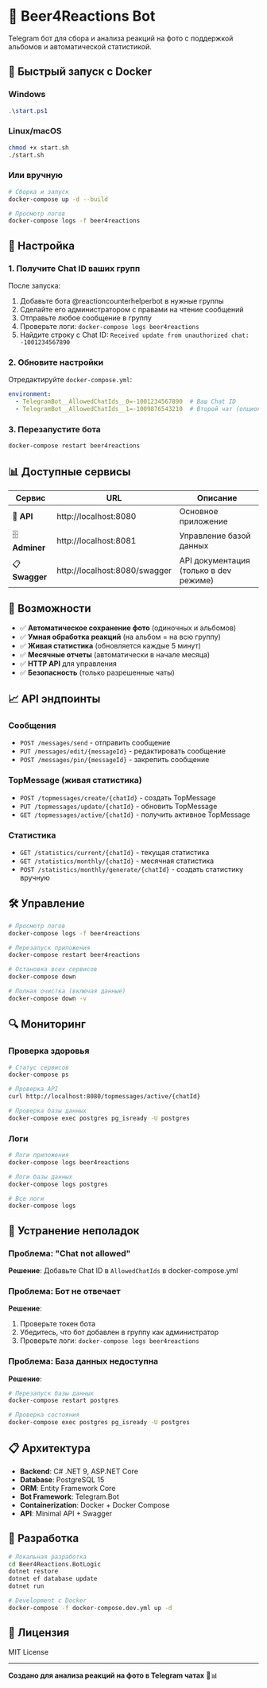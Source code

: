 # 🍺 Beer4Reactions Bot

Telegram бот для сбора и анализа реакций на фото с поддержкой альбомов и автоматической статистикой.

## 🚀 Быстрый запуск с Docker

### Windows
```powershell
.\start.ps1
```

### Linux/macOS
```bash
chmod +x start.sh
./start.sh
```

### Или вручную
```bash
# Сборка и запуск
docker-compose up -d --build

# Просмотр логов
docker-compose logs -f beer4reactions
```

## 🔧 Настройка

### 1. Получите Chat ID ваших групп
После запуска:
1. Добавьте бота @reactioncounterhelperbot в нужные группы
2. Сделайте его администратором с правами на чтение сообщений
3. Отправьте любое сообщение в группу
4. Проверьте логи: `docker-compose logs beer4reactions`
5. Найдите строку с Chat ID: `Received update from unauthorized chat: -1001234567890`

### 2. Обновите настройки
Отредактируйте `docker-compose.yml`:
```yaml
environment:
  - TelegramBot__AllowedChatIds__0=-1001234567890  # Ваш Chat ID
  - TelegramBot__AllowedChatIds__1=-1009876543210  # Второй чат (опционально)
```

### 3. Перезапустите бота
```bash
docker-compose restart beer4reactions
```

## 📊 Доступные сервисы

| Сервис | URL | Описание |
|--------|-----|----------|
| 🤖 **API** | http://localhost:8080 | Основное приложение |
| 🗄️ **Adminer** | http://localhost:8081 | Управление базой данных |
| 📋 **Swagger** | http://localhost:8080/swagger | API документация (только в dev режиме) |

## 🎯 Возможности

- ✅ **Автоматическое сохранение фото** (одиночных и альбомов)
- ✅ **Умная обработка реакций** (на альбом = на всю группу)
- ✅ **Живая статистика** (обновляется каждые 5 минут)
- ✅ **Месячные отчеты** (автоматически в начале месяца)
- ✅ **HTTP API** для управления
- ✅ **Безопасность** (только разрешенные чаты)

## 📈 API эндпоинты

### Сообщения
- `POST /messages/send` - отправить сообщение
- `PUT /messages/edit/{messageId}` - редактировать сообщение
- `POST /messages/pin/{messageId}` - закрепить сообщение

### TopMessage (живая статистика)
- `POST /topmessages/create/{chatId}` - создать TopMessage
- `PUT /topmessages/update/{chatId}` - обновить TopMessage
- `GET /topmessages/active/{chatId}` - получить активное TopMessage

### Статистика
- `GET /statistics/current/{chatId}` - текущая статистика
- `GET /statistics/monthly/{chatId}` - месячная статистика
- `POST /statistics/monthly/generate/{chatId}` - создать статистику вручную

## 🛠️ Управление

```bash
# Просмотр логов
docker-compose logs -f beer4reactions

# Перезапуск приложения
docker-compose restart beer4reactions

# Остановка всех сервисов
docker-compose down

# Полная очистка (включая данные)
docker-compose down -v
```

## 🔍 Мониторинг

### Проверка здоровья
```bash
# Статус сервисов
docker-compose ps

# Проверка API
curl http://localhost:8080/topmessages/active/{chatId}

# Проверка базы данных
docker-compose exec postgres pg_isready -U postgres
```

### Логи
```bash
# Логи приложения
docker-compose logs beer4reactions

# Логи базы данных
docker-compose logs postgres

# Все логи
docker-compose logs
```

## 🐛 Устранение неполадок

### Проблема: "Chat not allowed"
**Решение**: Добавьте Chat ID в `AllowedChatIds` в docker-compose.yml

### Проблема: Бот не отвечает
**Решение**: 
1. Проверьте токен бота
2. Убедитесь, что бот добавлен в группу как администратор
3. Проверьте логи: `docker-compose logs beer4reactions`

### Проблема: База данных недоступна
**Решение**:
```bash
# Перезапуск базы данных
docker-compose restart postgres

# Проверка состояния
docker-compose exec postgres pg_isready -U postgres
```

## 📋 Архитектура

- **Backend**: C# .NET 9, ASP.NET Core
- **Database**: PostgreSQL 15
- **ORM**: Entity Framework Core
- **Bot Framework**: Telegram.Bot
- **Containerization**: Docker + Docker Compose
- **API**: Minimal API + Swagger

## 📝 Разработка

```bash
# Локальная разработка
cd Beer4Reactions.BotLogic
dotnet restore
dotnet ef database update
dotnet run

# Development с Docker
docker-compose -f docker-compose.dev.yml up -d
```

## 📄 Лицензия

MIT License

---

**Создано для анализа реакций на фото в Telegram чатах** 🍺📊
